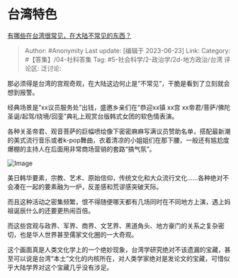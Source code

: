 # 台湾特色
[有哪些在台湾很常见，在大陆不常见的东西？](https://www.zhihu.com/question/267010001/answer/3085753610)

> Author: #Anonymity
> Last update: [编辑于 2023-06-23]
> Link:
> Category: #【答集】/04-社科答集
> Tag: #5-社会科学/2-政治学/2d-地方政治/台湾
> 评论区:
> 泛讨论:

那必须得是台湾的宫观奇观，在大陆这边何止是“不常见”，干脆是看到了立刻就会想到报警。

经典场景是“xx议员服务处”出钱，盛邀乡亲们在“恭迎xx镇 xx宫 xx帝君/菩萨/佛陀 圣诞/起驾/绕境/回銮”典礼上观赏台版韩式女团的软色情表演。

各种关圣帝君、观音菩萨的巨幅喷绘像下密密麻麻写满议员赞助名单，搭配最新潮的美式流行音乐或者k-pop舞曲，衣着清凉的小姐姐们在那下腰，一般还有尴尬度爆棚的主持人在后面用非常商场营销的套路“搞气氛”。

![Image](https://picx.zhimg.com/50/v2-8017b966dcc047149cfb06462966aaa6_720w.jpg?source=1940ef5c)

美日韩华要素，宗教、艺术、原始信仰，传统文化和大众流行文化……各种绝对不会凑在一起的要素融为一炉，反差感和荒谬感突破天际。

而且这种活动之密集频繁，恨不得随便哪天都有几场同时在不同地方上演，遇上妈祖诞辰什么的还要更热闹百倍。

而这些宫观与政界、军界、商界、文艺界、黑道角头、地方豪门的关系之复杂密切，也是华人世界甚至儒家文化圈的一大奇观。

这个画面真是人类文化学上的一个绝妙现象，台湾学研究绝对不该遗漏的宝藏，甚至可以说是台湾“本土”文化的内核所在，对人类学家绝对是发论文的宝藏，可惜似乎大陆学界对这个宝藏几乎没有涉足。
